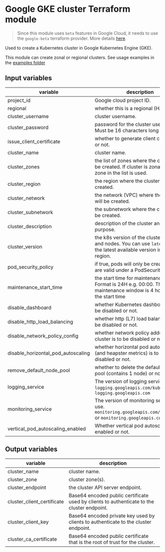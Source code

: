 # Google GKE cluster Terraform module

> Since this module uses `beta` features in Google Cloud, it needs to use the `google-beta` terraform provider. More details [here](https://www.terraform.io/docs/providers/google/provider_versions.html).

Used to create a Kubernetes cluster in Google Kubernetes Engine (GKE).

This module can create zonal or regional clusters. See usage examples in the [examples folder](../example)

## Input variables 

| variable                           | description                                                                                                            | default        |
|------------------------------------|------------------------------------------------------------------------------------------------------------------------|----------------|
| project_id                   | Google cloud project ID.                                                                                                      |                |
| regional                   | whether this is a regional (HA) cluster                                                                                                      |         false       |
| cluster_username                   | cluster username.                                                                                                      |       admin         |
| cluster_password                   | password for the cluster username. Must be 16 characters long at least.                                                     |                |
| issue_client_certificate           | whether to generate client certificate or not.                                                                         | true           |
| cluster_name                       | cluster name.                                                                                                          |                |
| cluster_zones                       | the list of zones where the cluster will be created. If cluster is zonal, the first zone in the list is used.                                                                            | [""] |
| cluster_region                     | the region where the cluster will be created.                                                                          | europe-west1   |
| cluster_network                    | the network (VPC) where the cluster will be created.                                                                         | default        |
| cluster_subnetwork                 | the subnetwork where the cluster will be created.                                                                      | default        |
| cluster_description                | description of the cluster and its purpose.                                                                            |                |
| cluster_version                    | the k8s version of the cluster master and nodes. You can use `latest` to get the latest available version in the given region.                                                                        | latest    |
| pod_security_policy                | if true, pods will only be created if they are valid under a PodSecurityPolicy                                         | false          |
| maintenance_start_time             | the start time for maintenance in GMT. Format is 24H e.g. 00:00. The maintenance window is 4 hours from the start time | 00:00          |
| disable_dashboard                  | whether Kubernetes dashboard is to be disabled or not.                                                                 | true           |
| disable_http_load_balancing        | whether http (L7) load balancing is to be disabled or not.                                                             | false          |
| disable_network_policy_config      | whether network policy addon in the cluster is to be disabled or not.                                                  | false          |
| disable_horizontal_pod_autoscaling | whether horizontal pod autoscaling (and heapster metrics) is to be disabled or not.                                    | false          |
| remove_default_node_pool           | whether to delete the default node pool (contains 1 node) or not.                                                      | true           |
| logging_service | The version of logging service to use. `logging.googleapis.com/kubernetes` or `logging.googleapis.com` | `logging.googleapis.com/kubernetes` |
| monitoring_service | The version of monitoring service to use. `monitoring.googleapis.com/kubernetes` or `monitoring.googleapis.com` | `monitoring.googleapis.com/kubernetes` |
| vertical_pod_autoscaling_enabled | Whether vertical pod autoscaling is enabled or not.| false |


## Output variables

| variable                   | description                                                                                |
|----------------------------|--------------------------------------------------------------------------------------------|
| cluster_name               | cluster name.                                                                              |
| cluster_zone               | cluster zone(s).                                                                              |
| cluster_endpoint           | the cluster API server endpoint.                                                           |
| cluster_client_certificate | Base64 encoded public certificate used by clients to authenticate to the cluster endpoint. |
| cluster_client_key         | Base64 encoded private key used by clients to authenticate to the cluster endpoint.        |
| cluster_ca_certificate     | Base64 encoded public certificate that is the root of trust for the cluster.               |